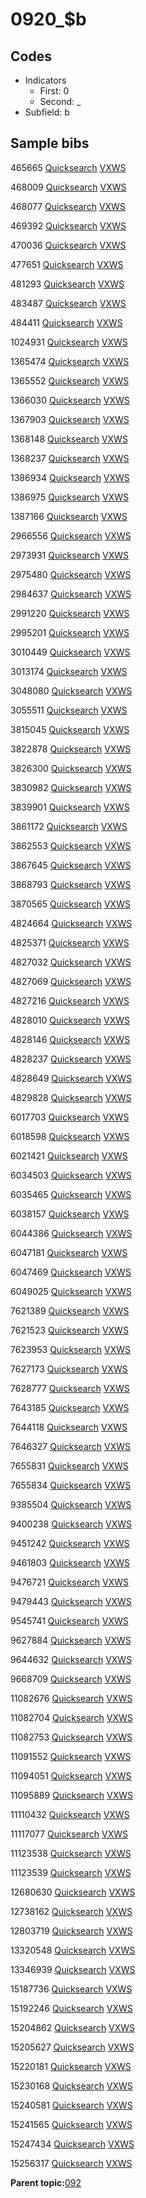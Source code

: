 # 0920\_$b

## Codes

-   Indicators
    -   First: 0
    -   Second: \_
-   Subfield: b

## Sample bibs

465665 [Quicksearch](https://search.library.yale.edu/catalog/465665) [VXWS](http://prodorbis.library.yale.edu:7014/vxws/GetHoldingsService?bibId=465665)

468009 [Quicksearch](https://search.library.yale.edu/catalog/468009) [VXWS](http://prodorbis.library.yale.edu:7014/vxws/GetHoldingsService?bibId=468009)

468077 [Quicksearch](https://search.library.yale.edu/catalog/468077) [VXWS](http://prodorbis.library.yale.edu:7014/vxws/GetHoldingsService?bibId=468077)

469392 [Quicksearch](https://search.library.yale.edu/catalog/469392) [VXWS](http://prodorbis.library.yale.edu:7014/vxws/GetHoldingsService?bibId=469392)

470036 [Quicksearch](https://search.library.yale.edu/catalog/470036) [VXWS](http://prodorbis.library.yale.edu:7014/vxws/GetHoldingsService?bibId=470036)

477651 [Quicksearch](https://search.library.yale.edu/catalog/477651) [VXWS](http://prodorbis.library.yale.edu:7014/vxws/GetHoldingsService?bibId=477651)

481293 [Quicksearch](https://search.library.yale.edu/catalog/481293) [VXWS](http://prodorbis.library.yale.edu:7014/vxws/GetHoldingsService?bibId=481293)

483487 [Quicksearch](https://search.library.yale.edu/catalog/483487) [VXWS](http://prodorbis.library.yale.edu:7014/vxws/GetHoldingsService?bibId=483487)

484411 [Quicksearch](https://search.library.yale.edu/catalog/484411) [VXWS](http://prodorbis.library.yale.edu:7014/vxws/GetHoldingsService?bibId=484411)

1024931 [Quicksearch](https://search.library.yale.edu/catalog/1024931) [VXWS](http://prodorbis.library.yale.edu:7014/vxws/GetHoldingsService?bibId=1024931)

1365474 [Quicksearch](https://search.library.yale.edu/catalog/1365474) [VXWS](http://prodorbis.library.yale.edu:7014/vxws/GetHoldingsService?bibId=1365474)

1365552 [Quicksearch](https://search.library.yale.edu/catalog/1365552) [VXWS](http://prodorbis.library.yale.edu:7014/vxws/GetHoldingsService?bibId=1365552)

1366030 [Quicksearch](https://search.library.yale.edu/catalog/1366030) [VXWS](http://prodorbis.library.yale.edu:7014/vxws/GetHoldingsService?bibId=1366030)

1367903 [Quicksearch](https://search.library.yale.edu/catalog/1367903) [VXWS](http://prodorbis.library.yale.edu:7014/vxws/GetHoldingsService?bibId=1367903)

1368148 [Quicksearch](https://search.library.yale.edu/catalog/1368148) [VXWS](http://prodorbis.library.yale.edu:7014/vxws/GetHoldingsService?bibId=1368148)

1368237 [Quicksearch](https://search.library.yale.edu/catalog/1368237) [VXWS](http://prodorbis.library.yale.edu:7014/vxws/GetHoldingsService?bibId=1368237)

1386934 [Quicksearch](https://search.library.yale.edu/catalog/1386934) [VXWS](http://prodorbis.library.yale.edu:7014/vxws/GetHoldingsService?bibId=1386934)

1386975 [Quicksearch](https://search.library.yale.edu/catalog/1386975) [VXWS](http://prodorbis.library.yale.edu:7014/vxws/GetHoldingsService?bibId=1386975)

1387166 [Quicksearch](https://search.library.yale.edu/catalog/1387166) [VXWS](http://prodorbis.library.yale.edu:7014/vxws/GetHoldingsService?bibId=1387166)

2966556 [Quicksearch](https://search.library.yale.edu/catalog/2966556) [VXWS](http://prodorbis.library.yale.edu:7014/vxws/GetHoldingsService?bibId=2966556)

2973931 [Quicksearch](https://search.library.yale.edu/catalog/2973931) [VXWS](http://prodorbis.library.yale.edu:7014/vxws/GetHoldingsService?bibId=2973931)

2975480 [Quicksearch](https://search.library.yale.edu/catalog/2975480) [VXWS](http://prodorbis.library.yale.edu:7014/vxws/GetHoldingsService?bibId=2975480)

2984637 [Quicksearch](https://search.library.yale.edu/catalog/2984637) [VXWS](http://prodorbis.library.yale.edu:7014/vxws/GetHoldingsService?bibId=2984637)

2991220 [Quicksearch](https://search.library.yale.edu/catalog/2991220) [VXWS](http://prodorbis.library.yale.edu:7014/vxws/GetHoldingsService?bibId=2991220)

2995201 [Quicksearch](https://search.library.yale.edu/catalog/2995201) [VXWS](http://prodorbis.library.yale.edu:7014/vxws/GetHoldingsService?bibId=2995201)

3010449 [Quicksearch](https://search.library.yale.edu/catalog/3010449) [VXWS](http://prodorbis.library.yale.edu:7014/vxws/GetHoldingsService?bibId=3010449)

3013174 [Quicksearch](https://search.library.yale.edu/catalog/3013174) [VXWS](http://prodorbis.library.yale.edu:7014/vxws/GetHoldingsService?bibId=3013174)

3048080 [Quicksearch](https://search.library.yale.edu/catalog/3048080) [VXWS](http://prodorbis.library.yale.edu:7014/vxws/GetHoldingsService?bibId=3048080)

3055511 [Quicksearch](https://search.library.yale.edu/catalog/3055511) [VXWS](http://prodorbis.library.yale.edu:7014/vxws/GetHoldingsService?bibId=3055511)

3815045 [Quicksearch](https://search.library.yale.edu/catalog/3815045) [VXWS](http://prodorbis.library.yale.edu:7014/vxws/GetHoldingsService?bibId=3815045)

3822878 [Quicksearch](https://search.library.yale.edu/catalog/3822878) [VXWS](http://prodorbis.library.yale.edu:7014/vxws/GetHoldingsService?bibId=3822878)

3826300 [Quicksearch](https://search.library.yale.edu/catalog/3826300) [VXWS](http://prodorbis.library.yale.edu:7014/vxws/GetHoldingsService?bibId=3826300)

3830982 [Quicksearch](https://search.library.yale.edu/catalog/3830982) [VXWS](http://prodorbis.library.yale.edu:7014/vxws/GetHoldingsService?bibId=3830982)

3839901 [Quicksearch](https://search.library.yale.edu/catalog/3839901) [VXWS](http://prodorbis.library.yale.edu:7014/vxws/GetHoldingsService?bibId=3839901)

3861172 [Quicksearch](https://search.library.yale.edu/catalog/3861172) [VXWS](http://prodorbis.library.yale.edu:7014/vxws/GetHoldingsService?bibId=3861172)

3862553 [Quicksearch](https://search.library.yale.edu/catalog/3862553) [VXWS](http://prodorbis.library.yale.edu:7014/vxws/GetHoldingsService?bibId=3862553)

3867645 [Quicksearch](https://search.library.yale.edu/catalog/3867645) [VXWS](http://prodorbis.library.yale.edu:7014/vxws/GetHoldingsService?bibId=3867645)

3868793 [Quicksearch](https://search.library.yale.edu/catalog/3868793) [VXWS](http://prodorbis.library.yale.edu:7014/vxws/GetHoldingsService?bibId=3868793)

3870565 [Quicksearch](https://search.library.yale.edu/catalog/3870565) [VXWS](http://prodorbis.library.yale.edu:7014/vxws/GetHoldingsService?bibId=3870565)

4824664 [Quicksearch](https://search.library.yale.edu/catalog/4824664) [VXWS](http://prodorbis.library.yale.edu:7014/vxws/GetHoldingsService?bibId=4824664)

4825371 [Quicksearch](https://search.library.yale.edu/catalog/4825371) [VXWS](http://prodorbis.library.yale.edu:7014/vxws/GetHoldingsService?bibId=4825371)

4827032 [Quicksearch](https://search.library.yale.edu/catalog/4827032) [VXWS](http://prodorbis.library.yale.edu:7014/vxws/GetHoldingsService?bibId=4827032)

4827069 [Quicksearch](https://search.library.yale.edu/catalog/4827069) [VXWS](http://prodorbis.library.yale.edu:7014/vxws/GetHoldingsService?bibId=4827069)

4827216 [Quicksearch](https://search.library.yale.edu/catalog/4827216) [VXWS](http://prodorbis.library.yale.edu:7014/vxws/GetHoldingsService?bibId=4827216)

4828010 [Quicksearch](https://search.library.yale.edu/catalog/4828010) [VXWS](http://prodorbis.library.yale.edu:7014/vxws/GetHoldingsService?bibId=4828010)

4828146 [Quicksearch](https://search.library.yale.edu/catalog/4828146) [VXWS](http://prodorbis.library.yale.edu:7014/vxws/GetHoldingsService?bibId=4828146)

4828237 [Quicksearch](https://search.library.yale.edu/catalog/4828237) [VXWS](http://prodorbis.library.yale.edu:7014/vxws/GetHoldingsService?bibId=4828237)

4828649 [Quicksearch](https://search.library.yale.edu/catalog/4828649) [VXWS](http://prodorbis.library.yale.edu:7014/vxws/GetHoldingsService?bibId=4828649)

4829828 [Quicksearch](https://search.library.yale.edu/catalog/4829828) [VXWS](http://prodorbis.library.yale.edu:7014/vxws/GetHoldingsService?bibId=4829828)

6017703 [Quicksearch](https://search.library.yale.edu/catalog/6017703) [VXWS](http://prodorbis.library.yale.edu:7014/vxws/GetHoldingsService?bibId=6017703)

6018598 [Quicksearch](https://search.library.yale.edu/catalog/6018598) [VXWS](http://prodorbis.library.yale.edu:7014/vxws/GetHoldingsService?bibId=6018598)

6021421 [Quicksearch](https://search.library.yale.edu/catalog/6021421) [VXWS](http://prodorbis.library.yale.edu:7014/vxws/GetHoldingsService?bibId=6021421)

6034503 [Quicksearch](https://search.library.yale.edu/catalog/6034503) [VXWS](http://prodorbis.library.yale.edu:7014/vxws/GetHoldingsService?bibId=6034503)

6035465 [Quicksearch](https://search.library.yale.edu/catalog/6035465) [VXWS](http://prodorbis.library.yale.edu:7014/vxws/GetHoldingsService?bibId=6035465)

6038157 [Quicksearch](https://search.library.yale.edu/catalog/6038157) [VXWS](http://prodorbis.library.yale.edu:7014/vxws/GetHoldingsService?bibId=6038157)

6044386 [Quicksearch](https://search.library.yale.edu/catalog/6044386) [VXWS](http://prodorbis.library.yale.edu:7014/vxws/GetHoldingsService?bibId=6044386)

6047181 [Quicksearch](https://search.library.yale.edu/catalog/6047181) [VXWS](http://prodorbis.library.yale.edu:7014/vxws/GetHoldingsService?bibId=6047181)

6047469 [Quicksearch](https://search.library.yale.edu/catalog/6047469) [VXWS](http://prodorbis.library.yale.edu:7014/vxws/GetHoldingsService?bibId=6047469)

6049025 [Quicksearch](https://search.library.yale.edu/catalog/6049025) [VXWS](http://prodorbis.library.yale.edu:7014/vxws/GetHoldingsService?bibId=6049025)

7621389 [Quicksearch](https://search.library.yale.edu/catalog/7621389) [VXWS](http://prodorbis.library.yale.edu:7014/vxws/GetHoldingsService?bibId=7621389)

7621523 [Quicksearch](https://search.library.yale.edu/catalog/7621523) [VXWS](http://prodorbis.library.yale.edu:7014/vxws/GetHoldingsService?bibId=7621523)

7623953 [Quicksearch](https://search.library.yale.edu/catalog/7623953) [VXWS](http://prodorbis.library.yale.edu:7014/vxws/GetHoldingsService?bibId=7623953)

7627173 [Quicksearch](https://search.library.yale.edu/catalog/7627173) [VXWS](http://prodorbis.library.yale.edu:7014/vxws/GetHoldingsService?bibId=7627173)

7628777 [Quicksearch](https://search.library.yale.edu/catalog/7628777) [VXWS](http://prodorbis.library.yale.edu:7014/vxws/GetHoldingsService?bibId=7628777)

7643185 [Quicksearch](https://search.library.yale.edu/catalog/7643185) [VXWS](http://prodorbis.library.yale.edu:7014/vxws/GetHoldingsService?bibId=7643185)

7644118 [Quicksearch](https://search.library.yale.edu/catalog/7644118) [VXWS](http://prodorbis.library.yale.edu:7014/vxws/GetHoldingsService?bibId=7644118)

7646327 [Quicksearch](https://search.library.yale.edu/catalog/7646327) [VXWS](http://prodorbis.library.yale.edu:7014/vxws/GetHoldingsService?bibId=7646327)

7655831 [Quicksearch](https://search.library.yale.edu/catalog/7655831) [VXWS](http://prodorbis.library.yale.edu:7014/vxws/GetHoldingsService?bibId=7655831)

7655834 [Quicksearch](https://search.library.yale.edu/catalog/7655834) [VXWS](http://prodorbis.library.yale.edu:7014/vxws/GetHoldingsService?bibId=7655834)

9385504 [Quicksearch](https://search.library.yale.edu/catalog/9385504) [VXWS](http://prodorbis.library.yale.edu:7014/vxws/GetHoldingsService?bibId=9385504)

9400238 [Quicksearch](https://search.library.yale.edu/catalog/9400238) [VXWS](http://prodorbis.library.yale.edu:7014/vxws/GetHoldingsService?bibId=9400238)

9451242 [Quicksearch](https://search.library.yale.edu/catalog/9451242) [VXWS](http://prodorbis.library.yale.edu:7014/vxws/GetHoldingsService?bibId=9451242)

9461803 [Quicksearch](https://search.library.yale.edu/catalog/9461803) [VXWS](http://prodorbis.library.yale.edu:7014/vxws/GetHoldingsService?bibId=9461803)

9476721 [Quicksearch](https://search.library.yale.edu/catalog/9476721) [VXWS](http://prodorbis.library.yale.edu:7014/vxws/GetHoldingsService?bibId=9476721)

9479443 [Quicksearch](https://search.library.yale.edu/catalog/9479443) [VXWS](http://prodorbis.library.yale.edu:7014/vxws/GetHoldingsService?bibId=9479443)

9545741 [Quicksearch](https://search.library.yale.edu/catalog/9545741) [VXWS](http://prodorbis.library.yale.edu:7014/vxws/GetHoldingsService?bibId=9545741)

9627884 [Quicksearch](https://search.library.yale.edu/catalog/9627884) [VXWS](http://prodorbis.library.yale.edu:7014/vxws/GetHoldingsService?bibId=9627884)

9644632 [Quicksearch](https://search.library.yale.edu/catalog/9644632) [VXWS](http://prodorbis.library.yale.edu:7014/vxws/GetHoldingsService?bibId=9644632)

9668709 [Quicksearch](https://search.library.yale.edu/catalog/9668709) [VXWS](http://prodorbis.library.yale.edu:7014/vxws/GetHoldingsService?bibId=9668709)

11082676 [Quicksearch](https://search.library.yale.edu/catalog/11082676) [VXWS](http://prodorbis.library.yale.edu:7014/vxws/GetHoldingsService?bibId=11082676)

11082704 [Quicksearch](https://search.library.yale.edu/catalog/11082704) [VXWS](http://prodorbis.library.yale.edu:7014/vxws/GetHoldingsService?bibId=11082704)

11082753 [Quicksearch](https://search.library.yale.edu/catalog/11082753) [VXWS](http://prodorbis.library.yale.edu:7014/vxws/GetHoldingsService?bibId=11082753)

11091552 [Quicksearch](https://search.library.yale.edu/catalog/11091552) [VXWS](http://prodorbis.library.yale.edu:7014/vxws/GetHoldingsService?bibId=11091552)

11094051 [Quicksearch](https://search.library.yale.edu/catalog/11094051) [VXWS](http://prodorbis.library.yale.edu:7014/vxws/GetHoldingsService?bibId=11094051)

11095889 [Quicksearch](https://search.library.yale.edu/catalog/11095889) [VXWS](http://prodorbis.library.yale.edu:7014/vxws/GetHoldingsService?bibId=11095889)

11110432 [Quicksearch](https://search.library.yale.edu/catalog/11110432) [VXWS](http://prodorbis.library.yale.edu:7014/vxws/GetHoldingsService?bibId=11110432)

11117077 [Quicksearch](https://search.library.yale.edu/catalog/11117077) [VXWS](http://prodorbis.library.yale.edu:7014/vxws/GetHoldingsService?bibId=11117077)

11123538 [Quicksearch](https://search.library.yale.edu/catalog/11123538) [VXWS](http://prodorbis.library.yale.edu:7014/vxws/GetHoldingsService?bibId=11123538)

11123539 [Quicksearch](https://search.library.yale.edu/catalog/11123539) [VXWS](http://prodorbis.library.yale.edu:7014/vxws/GetHoldingsService?bibId=11123539)

12680630 [Quicksearch](https://search.library.yale.edu/catalog/12680630) [VXWS](http://prodorbis.library.yale.edu:7014/vxws/GetHoldingsService?bibId=12680630)

12738162 [Quicksearch](https://search.library.yale.edu/catalog/12738162) [VXWS](http://prodorbis.library.yale.edu:7014/vxws/GetHoldingsService?bibId=12738162)

12803719 [Quicksearch](https://search.library.yale.edu/catalog/12803719) [VXWS](http://prodorbis.library.yale.edu:7014/vxws/GetHoldingsService?bibId=12803719)

13320548 [Quicksearch](https://search.library.yale.edu/catalog/13320548) [VXWS](http://prodorbis.library.yale.edu:7014/vxws/GetHoldingsService?bibId=13320548)

13346939 [Quicksearch](https://search.library.yale.edu/catalog/13346939) [VXWS](http://prodorbis.library.yale.edu:7014/vxws/GetHoldingsService?bibId=13346939)

15187736 [Quicksearch](https://search.library.yale.edu/catalog/15187736) [VXWS](http://prodorbis.library.yale.edu:7014/vxws/GetHoldingsService?bibId=15187736)

15192246 [Quicksearch](https://search.library.yale.edu/catalog/15192246) [VXWS](http://prodorbis.library.yale.edu:7014/vxws/GetHoldingsService?bibId=15192246)

15204862 [Quicksearch](https://search.library.yale.edu/catalog/15204862) [VXWS](http://prodorbis.library.yale.edu:7014/vxws/GetHoldingsService?bibId=15204862)

15205627 [Quicksearch](https://search.library.yale.edu/catalog/15205627) [VXWS](http://prodorbis.library.yale.edu:7014/vxws/GetHoldingsService?bibId=15205627)

15220181 [Quicksearch](https://search.library.yale.edu/catalog/15220181) [VXWS](http://prodorbis.library.yale.edu:7014/vxws/GetHoldingsService?bibId=15220181)

15230168 [Quicksearch](https://search.library.yale.edu/catalog/15230168) [VXWS](http://prodorbis.library.yale.edu:7014/vxws/GetHoldingsService?bibId=15230168)

15240581 [Quicksearch](https://search.library.yale.edu/catalog/15240581) [VXWS](http://prodorbis.library.yale.edu:7014/vxws/GetHoldingsService?bibId=15240581)

15241565 [Quicksearch](https://search.library.yale.edu/catalog/15241565) [VXWS](http://prodorbis.library.yale.edu:7014/vxws/GetHoldingsService?bibId=15241565)

15247434 [Quicksearch](https://search.library.yale.edu/catalog/15247434) [VXWS](http://prodorbis.library.yale.edu:7014/vxws/GetHoldingsService?bibId=15247434)

15256317 [Quicksearch](https://search.library.yale.edu/catalog/15256317) [VXWS](http://prodorbis.library.yale.edu:7014/vxws/GetHoldingsService?bibId=15256317)

**Parent topic:**[092](../../tags/092/092.md)


